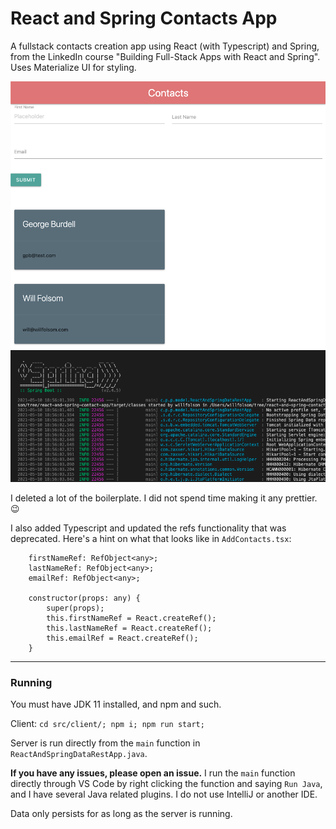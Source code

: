 # React and Spring Contacts App
A fullstack contacts creation app using React (with Typescript) and Spring, from the LinkedIn course "Building Full-Stack Apps with React and Spring". Uses Materialize UI for styling.

![](client_screen.png)
![](spring.png)

I deleted a lot of the boilerplate. I did not spend time making it any prettier. 😉

I also added Typescript and updated the refs functionality that was deprecated. Here's a hint on what that looks like in `AddContacts.tsx`:

```
    firstNameRef: RefObject<any>;
    lastNameRef: RefObject<any>;
    emailRef: RefObject<any>;

    constructor(props: any) {
        super(props);
        this.firstNameRef = React.createRef();
        this.lastNameRef = React.createRef();
        this.emailRef = React.createRef();
    }
```

-----

### Running
You must have JDK 11 installed, and npm and such.

Client: ```cd src/client/; npm i; npm run start;```

Server is run directly from the `main` function in `ReactAndSpringDataRestApp.java`.

**If you have any issues, please open an issue.** I run the `main` function directly through VS Code by right clicking the function and saying `Run Java`, and I have several Java related plugins. I do not use IntelliJ or another IDE.

Data only persists for as long as the server is running.
